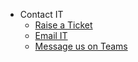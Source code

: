 * Contact IT
  * [Raise a Ticket](http://bneatl01:8080/servicedesk/customer/portal/3/create/25)
  * [Email IT](mailto:helpdesk@autismqld.com.au)
  * [Message us on Teams](https://teams.microsoft.com/l/chat/0/0?users=tom.geale@autismqld.com.au&topicname=Chat)